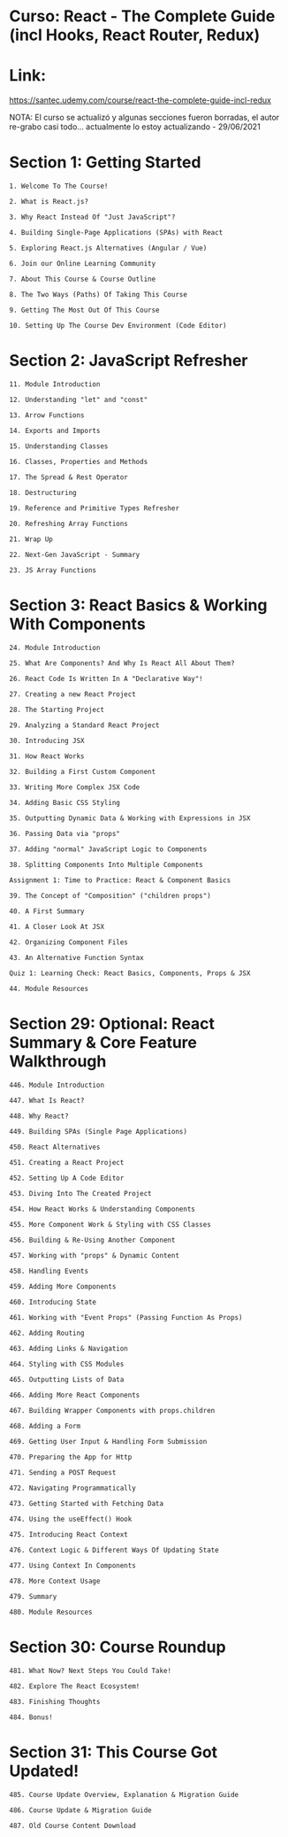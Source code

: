 # Curso: React - The Complete Guide (incl Hooks, React Router, Redux)

# Link:

https://santec.udemy.com/course/react-the-complete-guide-incl-redux

NOTA: El curso se actualizó y algunas secciones fueron borradas, el autor re-grabo casi todo... actualmente lo estoy actualizando - 29/06/2021

# Section 1: Getting Started

    1. Welcome To The Course!

    2. What is React.js?

    3. Why React Instead Of "Just JavaScript"?

    4. Building Single-Page Applications (SPAs) with React

    5. Exploring React.js Alternatives (Angular / Vue)

    6. Join our Online Learning Community

    7. About This Course & Course Outline

    8. The Two Ways (Paths) Of Taking This Course

    9. Getting The Most Out Of This Course

    10. Setting Up The Course Dev Environment (Code Editor)

# Section 2: JavaScript Refresher

    11. Module Introduction

    12. Understanding "let" and "const"

    13. Arrow Functions

    14. Exports and Imports

    15. Understanding Classes

    16. Classes, Properties and Methods

    17. The Spread & Rest Operator

    18. Destructuring

    19. Reference and Primitive Types Refresher

    20. Refreshing Array Functions

    21. Wrap Up

    22. Next-Gen JavaScript - Summary

    23. JS Array Functions

# Section 3: React Basics & Working With Components

    24. Module Introduction

    25. What Are Components? And Why Is React All About Them?

    26. React Code Is Written In A "Declarative Way"!

    27. Creating a new React Project

    28. The Starting Project

    29. Analyzing a Standard React Project

    30. Introducing JSX

    31. How React Works

    32. Building a First Custom Component

    33. Writing More Complex JSX Code

    34. Adding Basic CSS Styling

    35. Outputting Dynamic Data & Working with Expressions in JSX

    36. Passing Data via "props"

    37. Adding "normal" JavaScript Logic to Components

    38. Splitting Components Into Multiple Components

    Assignment 1: Time to Practice: React & Component Basics

    39. The Concept of "Composition" ("children props")

    40. A First Summary

    41. A Closer Look At JSX

    42. Organizing Component Files

    43. An Alternative Function Syntax

    Quiz 1: Learning Check: React Basics, Components, Props & JSX

    44. Module Resources

# Section 29: Optional: React Summary & Core Feature Walkthrough

    446. Module Introduction

    447. What Is React?

    448. Why React?

    449. Building SPAs (Single Page Applications)

    450. React Alternatives

    451. Creating a React Project

    452. Setting Up A Code Editor

    453. Diving Into The Created Project

    454. How React Works & Understanding Components

    455. More Component Work & Styling with CSS Classes

    456. Building & Re-Using Another Component

    457. Working with "props" & Dynamic Content

    458. Handling Events

    459. Adding More Components

    460. Introducing State

    461. Working with "Event Props" (Passing Function As Props)

    462. Adding Routing

    463. Adding Links & Navigation

    464. Styling with CSS Modules

    465. Outputting Lists of Data

    466. Adding More React Components

    467. Building Wrapper Components with props.children

    468. Adding a Form

    469. Getting User Input & Handling Form Submission

    470. Preparing the App for Http

    471. Sending a POST Request

    472. Navigating Programmatically

    473. Getting Started with Fetching Data

    474. Using the useEffect() Hook

    475. Introducing React Context

    476. Context Logic & Different Ways Of Updating State

    477. Using Context In Components

    478. More Context Usage

    479. Summary

    480. Module Resources

# Section 30: Course Roundup

    481. What Now? Next Steps You Could Take!

    482. Explore The React Ecosystem!

    483. Finishing Thoughts

    484. Bonus!

# Section 31: This Course Got Updated!

    485. Course Update Overview, Explanation & Migration Guide

    486. Course Update & Migration Guide

    487. Old Course Content Download
